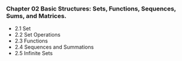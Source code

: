 ### Chapter 02 Basic Structures: Sets, Functions, Sequences, Sums, and Matrices.

+ 2.1 Set
+ 2.2 Set Operations
+ 2.3 Functions
+ 2.4 Sequences and Summations
+ 2.5 Infinite Sets
